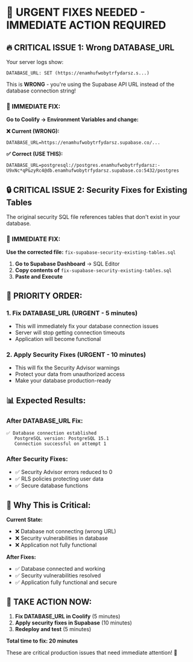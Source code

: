 # 🚨 URGENT FIXES NEEDED - IMMEDIATE ACTION REQUIRED

## 🔥 **CRITICAL ISSUE 1: Wrong DATABASE_URL**

Your server logs show:
```
DATABASE_URL: SET (https://enamhufwobytrfydarsz.s...)
```

This is **WRONG** - you're using the Supabase API URL instead of the database connection string!

### **🚀 IMMEDIATE FIX:**

**Go to Coolify → Environment Variables and change:**

**❌ Current (WRONG):**
```
DATABASE_URL=https://enamhufwobytrfydarsz.supabase.co/...
```

**✅ Correct (USE THIS):**
```
DATABASE_URL=postgresql://postgres.enamhufwobytrfydarsz:-U9xNc*qP&zyRc4@db.enamhufwobytrfydarsz.supabase.co:5432/postgres
```

## 🔒 **CRITICAL ISSUE 2: Security Fixes for Existing Tables**

The original security SQL file references tables that don't exist in your database.

### **🚀 IMMEDIATE FIX:**

**Use the corrected file:** `fix-supabase-security-existing-tables.sql`

1. **Go to Supabase Dashboard** → SQL Editor
2. **Copy contents of** `fix-supabase-security-existing-tables.sql`
3. **Paste and Execute**

## 🎯 **PRIORITY ORDER:**

### **1. Fix DATABASE_URL (URGENT - 5 minutes)**
- This will immediately fix your database connection issues
- Server will stop getting connection timeouts
- Application will become functional

### **2. Apply Security Fixes (URGENT - 10 minutes)**
- This will fix the Security Advisor warnings
- Protect your data from unauthorized access
- Make your database production-ready

## 📊 **Expected Results:**

### **After DATABASE_URL Fix:**
```
✅ Database connection established
   PostgreSQL version: PostgreSQL 15.1
   Connection successful on attempt 1
```

### **After Security Fixes:**
- ✅ Security Advisor errors reduced to 0
- ✅ RLS policies protecting user data
- ✅ Secure database functions

## 🚀 **Why This is Critical:**

**Current State:**
- ❌ Database not connecting (wrong URL)
- ❌ Security vulnerabilities in database
- ❌ Application not fully functional

**After Fixes:**
- ✅ Database connected and working
- ✅ Security vulnerabilities resolved
- ✅ Application fully functional and secure

## 🎯 **TAKE ACTION NOW:**

1. **Fix DATABASE_URL in Coolify** (5 minutes)
2. **Apply security fixes in Supabase** (10 minutes)
3. **Redeploy and test** (5 minutes)

**Total time to fix: 20 minutes**

These are critical production issues that need immediate attention! 🚨
